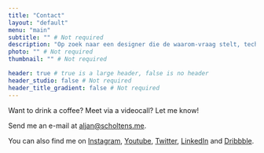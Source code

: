 ```yaml
---
title: "Contact"
layout: "default"
menu: "main"
subtitle: "" # Not required
description: "Op zoek naar een designer die de waarom-vraag stelt, technisch meedenkt en prachtige producten maakt? Ik kan je helpen." # Not required
photo: "" # Not required
thumbnail: "" # Not required

header: true # true is a large header, false is no header
header_studio: false # Not required
header_title_gradient: false # Not required
---
```


Want to drink a coffee? Meet via a videocall? Let me know!

Send me an e-mail at [aljan@scholtens.me](mailto:aljan@scholtens.me).

You can also find me on [Instagram](https://instagram.com/aljan), [Youtube](https://www.youtube.com/aljanscholtens), [Twitter](https://twitter.com/aljanscholtens), [LinkedIn](https://linkedin.com/in/aljanscholtens/) and [Dribbble](http://dribbble.com/aljan).
